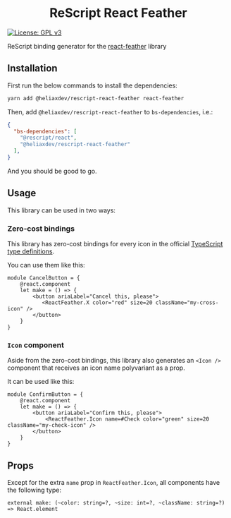 <h1 align="center">ReScript React Feather</h1>

[![License: GPL v3](https://img.shields.io/badge/License-GPLv3-blue.svg)](./LICENSE)

ReScript binding generator for the [react-feather](https://github.com/feathericons/react-feather) library

## Installation
First run the below commands to install the dependencies:

``` sh
yarn add @heliaxdev/rescript-react-feather react-feather
```

Then, add `@heliaxdev/rescript-react-feather` to `bs-dependencies`, i.e.:

``` json
{
  "bs-dependencies": [
    "@rescript/react",
    "@heliaxdev/rescript-react-feather"
  ],
}
```

And you should be good to go.

## Usage
This library can be used in two ways:

### Zero-cost bindings
This library has zero-cost bindings for every icon in the official [TypeScript type definitions](https://github.com/feathericons/react-feather/blob/master/src/index.d.ts).

You can use them like this:

``` rescript
module CancelButton = {
    @react.component
    let make = () => {
        <button ariaLabel="Cancel this, please">
           <ReactFeather.X color="red" size=20 className="my-cross-icon" /> 
        </button>
    }
}
```

### `Icon` component
Aside from the zero-cost bindings, this library also generates an `<Icon />` component that receives an icon name polyvariant as a prop.

It can be used like this:

``` rescript
module ConfirmButton = {
    @react.component
    let make = () => {
        <button ariaLabel="Confirm this, please">
            <ReactFeather.Icon name=#Check color="green" size=20 className="my-check-icon" />
        </button>
    }
}
```

## Props
Except for the extra `name` prop in `ReactFeather.Icon`, all components have the following type:

``` rescript
external make: (~color: string=?, ~size: int=?, ~className: string=?) => React.element
```

